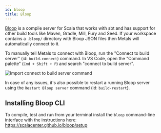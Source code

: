 ```yaml
---
id: bloop
title: Bloop
---
```


[Bloop](https://scalacenter.github.io/bloop) is a compile server for Scala that
works with sbt and has support for other build tools like Maven, Gradle, Mill,
Fury and Seed. If your workspace contains a `.bloop/` directory with Bloop JSON
files then Metals will automatically connect to it.

To manually tell Metals to connect with Bloop, run the "Connect to build server"
(id: `build.connect`) command. In VS Code, open the "Command palette"
(`Cmd + Shift + P`) and search "connect to build server".

![Import connect to build server command](https://i.imgur.com/mIR0WTe.png)

In case of any issues, it's also possible to restart a running Bloop server
using the `Restart Bloop server` command (id: `build-restart`).

## Installing Bloop CLI

To compile, test and run from your terminal install the `bloop` command-line
interface with the instructions here: https://scalacenter.github.io/bloop/setup

```scala mdoc:custom-bloop

```
